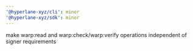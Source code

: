 ```yaml
---
'@hyperlane-xyz/cli': minor
'@hyperlane-xyz/sdk': minor
---
```


make warp:read and warp:check/warp:verify operations independent of signer requirements
